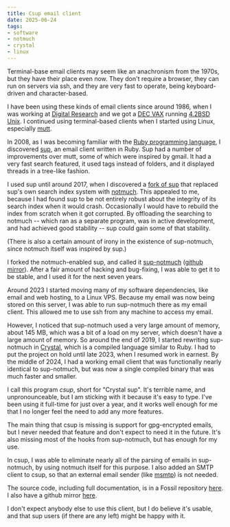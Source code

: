 ```yaml
---
title: Csup email client
date: 2025-06-24
tags:
- software
- notmuch
- crystal
- linux
---
```


Terminal-base email clients may seem like an anachronism from the 1970s, but
they have their place even now.  They don't require a browser, they can
run on servers via ssh, and they are very fast to operate, being keyboard-driven
and character-based.
<!--more-->

I have been using these kinds of email clients since around 1986, when
I was working at [Digital Research](https://en.wikipedia.org/wiki/Digital_Research)
and we got a [DEC VAX](https://en.wikipedia.org/wiki/VAX) running
[4.2BSD Unix](https://en.wikipedia.org/wiki/History_of_the_Berkeley_Software_Distribution#4.2BSD).
 I continued using terminal-based clients when I started using Linux,
especially [mutt](https://en.wikipedia.org/wiki/Mutt_(email_client)).

In 2008, as I was becoming familiar with the
[Ruby programming language](https://www.ruby-lang.org/en/),
I discovered [sup](https://github.com/sup-heliotrope/sup), an email client written in Ruby.
Sup had a number of improvements
over mutt, some of which were inspired by gmail.  It had a very fast search featured, it used tags instead
of folders, and it displayed threads in a tree-like fashion.

I used sup until around 2017, when I discovered a
[fork of sup](https://github.com/quark-zju/sup) that replaced
sup's own search index system with [notmuch](https://notmuchmail.org/).
This appealed to me, because I had found sup to be
not entirely robust about the integrity of its search index
when it would crash.  Occasionally I would have to rebuild
the index from scratch when it got corrupted.  By offloading
the searching to notmuch -- which ran as a separate program,
was in active development, and had achieved good stability --
sup could gain some of that stability.

(There is also a certain amount of irony in the existence of
sup-notmuch, since notmuch itself was inspired by sup.)

I forked the notmuch-enabled sup, and called it
[sup-notmuch](https://www.bloovis.com/fossil/home/marka/fossils/sup-notmuch/home)
([github mirror](https://github.com/bloovis/sup-notmuch.mirror)).  After a
fair amount of hacking and bug-fixing, I was able to get it to be stable,
and I used it for the next seven years.

Around 2023 I started moving many of my software dependencies, like
email and web hosting, to a Linux VPS.  Because my email was now
being stored on this server, I was able to run sup-notmuch there
as my email client.  This allowed me to use ssh
from any machine to access my email.

However, I noticed that sup-notmuch used a very large amount
of memory, about 145 MB, which was a bit of a load on my
server, which doesn't have a large amount of memory.  So around
the end of 2019, I started rewriting sup-notmuch in [Crystal](https://crystal-lang.org/),
which is a compiled language similar to Ruby.  I had to
put the project on hold until late 2023, when I resumed
work in earnest.  By the middle of 2024, I had a working
email client that was functionally nearly identical to
sup-notmuch, but was now a single compiled binary that
was much faster and smaller.

I call this program *csup*, short for "Crystal sup".
It's terrible name, and unpronounceable, but I am sticking
with it because it's easy to type.  I've been using it
full-time for just over a year, and it works well enough
for me that I no longer feel the need to add any more features.

The main thing that csup is missing is support for gpg-encrypted
emails, but I never needed that feature and don't expect to need it
in the future.  It's also missing most of the hooks from
sup-notmuch, but has enough for my use.

In csup, I was able to eliminate nearly all of the parsing of emails
in sup-notmuch, by using notmuch itself for this purpose.  I also
added an SMTP client to csup, so that an external email sender (like
[msmtp](https://marlam.de/msmtp/)) is not needed.

The source code, including full documentation, is in a Fossil
repository [here](/fossil/home/marka/fossils/csup/home).
I also have a github mirror [here](https://github.com/bloovis/csup.mirror).

I don't expect anybody else to use this client, but I do
believe it's usable, and that sup users (if there are
any left) might be happy with it.
